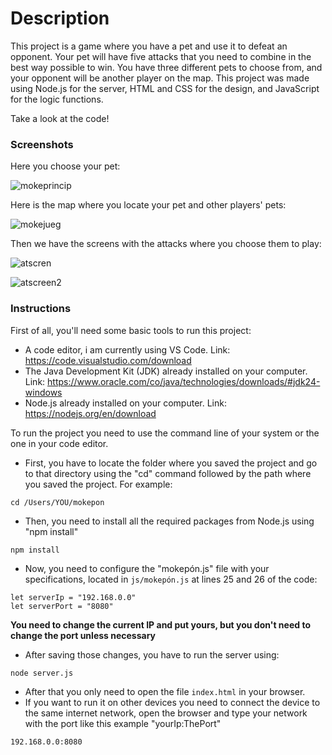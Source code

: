 # Description

This project is a game where you have a pet and use it to defeat an opponent. Your pet will have five attacks that you need to combine in the best way possible to win. You have three different pets to choose from, and your opponent will be another player on the map. This project was made using Node.js for the server, HTML and CSS for the design, and JavaScript for the logic functions.

Take a look at the code!

### Screenshots 
Here you choose your pet:

![mokeprincip](https://github.com/user-attachments/assets/d175d855-1d6d-471d-803b-fec30e405663)

Here is the map where you locate your pet and other players' pets:

![mokejueg](https://github.com/user-attachments/assets/bdac311a-108f-4e1f-9a03-4e50f1fb7c29)

Then we have the screens with the attacks where you choose them to play:

![atscren](https://github.com/user-attachments/assets/5fa55e7a-26d6-4c64-b231-32631105a7a3)

![atscreen2](https://github.com/user-attachments/assets/a6879826-6500-4109-b20c-6ed50fa7b021)

### Instructions

First of all, you'll need some basic tools to run this project:
* A code editor, i am currently using VS Code. Link: https://code.visualstudio.com/download
* The Java Development Kit (JDK) already installed on your computer. Link: https://www.oracle.com/co/java/technologies/downloads/#jdk24-windows
* Node.js already installed on your computer. Link: https://nodejs.org/en/download

To run the project you need to use the command line of your system or the one in your code editor.

* First, you have to locate the folder where you saved the project and go to that directory using the "cd" command followed by the path where you saved the project. For example:
```
cd /Users/YOU/mokepon
```

* Then, you need to install all the required packages from Node.js using "npm install"

```
npm install
```

* Now, you need to configure the "mokepón.js" file with your specifications, located in `js/mokepón.js` at lines 25 and 26 of the code:

```
let serverIp = "192.168.0.0"  
let serverPort = "8080"       
```

**You need to change the current IP and put yours, but you don't need to change the port unless necessary**

* After saving those changes, you have to run the server using:

```
node server.js
```

* After that you only need to open the file `index.html` in your browser.
* If you want to run it on other devices you need to connect the device to the same internet network, open the browser and type your network with the port like this example "yourIp:ThePort"

```
192.168.0.0:8080
```
